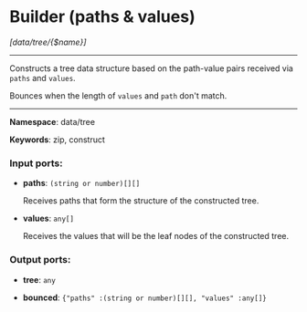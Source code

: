 # Builder (paths & values)

_[data/tree/{$name}]_

---

Constructs a tree data structure based on the path-value pairs received via `paths` and `values`.

Bounces when the length of `values` and `path` don't match.

---

__Namespace__: data/tree

__Keywords__: zip, construct

### Input ports:

* __paths__: ` (string or number)[][] `

    Receives paths that form the structure of the constructed tree.


* __values__: ` any[] `

    Receives the values that will be the leaf nodes of the constructed tree.

### Output ports:

* __tree__: ` any `


* __bounced__: ` {"paths" :(string or number)[][], "values" :any[]} `

